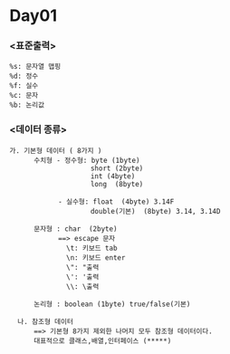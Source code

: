 # Day01

  ### <표준출력>
    %s: 문자열 맵핑
    %d: 정수
    %f: 실수
    %c: 문자  
    %b: 논리값

  ### <데이터 종류>
    가. 기본형 데이터 ( 8가지 )
          수치형 - 정수형: byte (1byte)
                        short (2byte)
                        int (4byte)
                        long  (8byte)

                - 실수형: float  (4byte) 3.14F
                        double(기본)  (8byte) 3.14, 3.14D

          문자형 : char  (2byte)
                ==> escape 문자
                  \t: 키보드 tab
                  \n: 키보드 enter
                  \": "출력
                  \': '출력
                  \\: \출력

          논리형 : boolean (1byte) true/false(기본)

      나. 참조형 데이터
          ==> 기본형 8가지 제외한 나머지 모두 참조형 데이터이다.
          대표적으로 클래스,배열,인터페이스 (*****)
